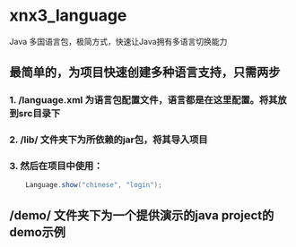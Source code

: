 # xnx3_language
Java 多国语言包，极简方式，快速让Java拥有多语言切换能力


## 最简单的，为项目快速创建多种语言支持，只需两步
### 1. /language.xml 为语言包配置文件，语言都是在这里配置。将其放到src目录下
### 2. /lib/ 文件夹下为所依赖的jar包，将其导入项目
### 3. 然后在项目中使用：
```Java
    Language.show("chinese", "login");
```

## /demo/ 文件夹下为一个提供演示的java project的demo示例
